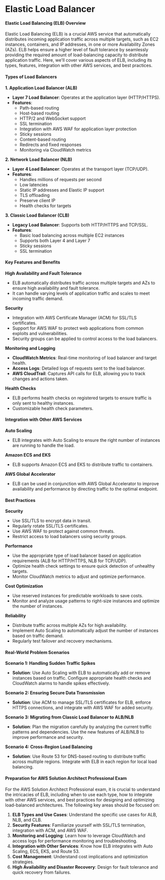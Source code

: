 # Elastic Load Balancer

#### Elastic Load Balancing (ELB) Overview

Elastic Load Balancing (ELB) is a crucial AWS service that automatically distributes incoming application traffic across multiple targets, such as EC2 instances, containers, and IP addresses, in one or more Availability Zones (AZs). ELB helps ensure a higher level of fault tolerance by seamlessly providing the required amount of load-balancing capacity to distribute application traffic. Here, we'll cover various aspects of ELB, including its types, features, integration with other AWS services, and best practices.

#### Types of Load Balancers

**1. Application Load Balancer (ALB)**

* **Layer 7 Load Balancer**: Operates at the application layer (HTTP/HTTPS).
* **Features**:
  * Path-based routing
  * Host-based routing
  * HTTP/2 and WebSocket support
  * SSL termination
  * Integration with AWS WAF for application layer protection
  * Sticky sessions
  * Content-based routing
  * Redirects and fixed responses
  * Monitoring via CloudWatch metrics

**2. Network Load Balancer (NLB)**

* **Layer 4 Load Balancer**: Operates at the transport layer (TCP/UDP).
* **Features**:
  * Handles millions of requests per second
  * Low latencies
  * Static IP addresses and Elastic IP support
  * TLS offloading
  * Preserve client IP
  * Health checks for targets

**3. Classic Load Balancer (CLB)**

* **Legacy Load Balancer**: Supports both HTTP/HTTPS and TCP/SSL.
* **Features**:
  * Basic load balancing across multiple EC2 instances
  * Supports both Layer 4 and Layer 7
  * Sticky sessions
  * SSL termination

#### Key Features and Benefits

**High Availability and Fault Tolerance**

* ELB automatically distributes traffic across multiple targets and AZs to ensure high availability and fault tolerance.
* It can handle varying levels of application traffic and scales to meet incoming traffic demand.

**Security**

* Integration with AWS Certificate Manager (ACM) for SSL/TLS certificates.
* Support for AWS WAF to protect web applications from common exploits and vulnerabilities.
* Security groups can be applied to control access to the load balancers.

**Monitoring and Logging**

* **CloudWatch Metrics**: Real-time monitoring of load balancer and target health.
* **Access Logs**: Detailed logs of requests sent to the load balancer.
* **AWS CloudTrail**: Captures API calls for ELB, allowing you to track changes and actions taken.

**Health Checks**

* ELB performs health checks on registered targets to ensure traffic is only sent to healthy instances.
* Customizable health check parameters.

#### Integration with Other AWS Services

**Auto Scaling**

* ELB integrates with Auto Scaling to ensure the right number of instances are running to handle the load.

**Amazon ECS and EKS**

* ELB supports Amazon ECS and EKS to distribute traffic to containers.

**AWS Global Accelerator**

* ELB can be used in conjunction with AWS Global Accelerator to improve availability and performance by directing traffic to the optimal endpoint.

#### Best Practices

**Security**

* Use SSL/TLS to encrypt data in transit.
* Regularly rotate SSL/TLS certificates.
* Use AWS WAF to protect against common threats.
* Restrict access to load balancers using security groups.

**Performance**

* Use the appropriate type of load balancer based on application requirements (ALB for HTTP/HTTPS, NLB for TCP/UDP).
* Optimize health check settings to ensure quick detection of unhealthy targets.
* Monitor CloudWatch metrics to adjust and optimize performance.

**Cost Optimization**

* Use reserved instances for predictable workloads to save costs.
* Monitor and analyze usage patterns to right-size instances and optimize the number of instances.

**Reliability**

* Distribute traffic across multiple AZs for high availability.
* Implement Auto Scaling to automatically adjust the number of instances based on traffic demand.
* Regularly test failover and recovery mechanisms.

#### Real-World Problem Scenarios

**Scenario 1: Handling Sudden Traffic Spikes**

* **Solution**: Use Auto Scaling with ELB to automatically add or remove instances based on traffic. Configure appropriate health checks and CloudWatch alarms to handle spikes effectively.

**Scenario 2: Ensuring Secure Data Transmission**

* **Solution**: Use ACM to manage SSL/TLS certificates for ELB, enforce HTTPS connections, and integrate with AWS WAF for added security.

**Scenario 3: Migrating from Classic Load Balancer to ALB/NLB**

* **Solution**: Plan the migration carefully by analyzing the current traffic patterns and dependencies. Use the new features of ALB/NLB to improve performance and security.

**Scenario 4: Cross-Region Load Balancing**

* **Solution**: Use Route 53 for DNS-based routing to distribute traffic across multiple regions. Integrate with ELB in each region for local load balancing.

#### Preparation for AWS Solution Architect Professional Exam

For the AWS Solution Architect Professional exam, it is crucial to understand the intricacies of ELB, including when to use each type, how to integrate with other AWS services, and best practices for designing and optimizing load-balanced architectures. The following key areas should be focused on:

1. **ELB Types and Use Cases**: Understand the specific use cases for ALB, NLB, and CLB.
2. **Security Features**: Familiarize yourself with SSL/TLS termination, integration with ACM, and AWS WAF.
3. **Monitoring and Logging**: Learn how to leverage CloudWatch and access logs for performance monitoring and troubleshooting.
4. **Integration with Other Services**: Know how ELB integrates with Auto Scaling, ECS, EKS, and Route 53.
5. **Cost Management**: Understand cost implications and optimization strategies.
6. **High Availability and Disaster Recovery**: Design for fault tolerance and quick recovery from failures.
